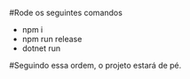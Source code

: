 #Rode os seguintes comandos

- npm i
- npm run release
- dotnet run

#Seguindo essa ordem, o projeto estará de pé.